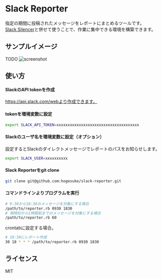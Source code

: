 Slack Reporter
==============

指定の期間に投稿されたメッセージをレポートにまとめるツールです。  
[Slack Silencer](https://github.com/dopin/slack-silencer)と併せて使うことで、作業に集中できる環境を構築できます。

## サンプルイメージ
TODO
![screenshot](https://raw.github.com/wiki/hogesuke/slack-reporter/img/slack-reporter-sample1.png)

## 使い方
#### SlackのAPI tokenを作成
https://api.slack.com/webより作成できます。

#### tokenを環境変数に設定
```sh
export SLACK_API_TOKEN=xxxxxxxxxxxxxxxxxxxxxxxxxxxxxxxxxxxxx
```
#### Slackのユーザ名を環境変数に設定（オプション）  
設定するとSlackのダイレクトメッセージでレポートのパスをお知らせします。
```sh
export SLACK_USER=xxxxxxxxxx
```
#### Slack Reporterをgit clone
```sh
git clone git@github.com:hogesuke/slack-reporter.git
```
#### コマンドラインよりプログラムを実行
```sh
# 9:30から18:30のメッセージを対象にする場合
/path/to/reporter.rb 0930 1830
# 現時刻から1時間前までのメッセージを対象にする場合
/path/to/reporter.rb 60
```
crontabに設定する場合。

```sh
# 18:30にレポート作成
30 18 * * * /path/to/reporter.rb 0930 1830
```

## ライセンス
MIT